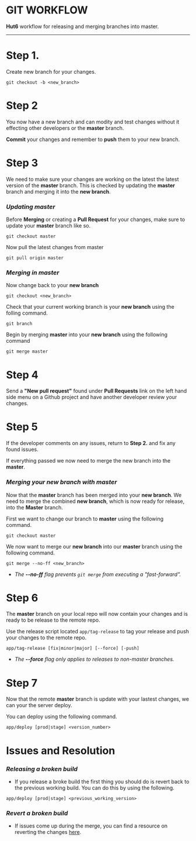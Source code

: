 # GIT WORKFLOW

**Hut6** workflow for releasing and merging branches into master.

---

# Step 1.

Create new branch for your changes.

	git checkout -b <new_branch>
    
# Step 2

You now have a new branch and can modity and test changes without it effecting other developers or the **master** branch.

**Commit** your changes and remember to **push** them to your new branch.

# Step 3

We need to make sure your changes are working on the latest the latest version of the **master** branch. This is checked by updating the **master** branch and merging it into the **new branch**.

### *Updating master*

Before **Merging** or creating a **Pull Request** for your changes, make sure to update your **master** branch like so.

	git checkout master
	
Now pull the latest changes from master

	git pull origin master


### *Merging in master*

Now change back to your **new branch**

	git checkout <new_branch>

Check that your current working branch is your **new branch** using the folling command.

	git branch

Begin by merging **master** into your **new branch** using the following command

	git merge master

# Step 4

Send a **"New pull request"** found under **Pull Requests** link on the left hand side menu on a Github project and have another developer review your changes.

# Step 5

If the developer comments on any issues, return to **Step 2.** and fix any found issues.

If everything passed we now need to merge the new branch into the **master**.

### *Merging your new branch with master*

Now that the **master** branch has been merged into your **new branch**. We need to merge the combined **new branch**, which is now ready for release, into the **Master** branch.

First we want to change our branch to **master** using the following command.

	git checkout master
	
We now want to merge our **new branch** into our **master** branch using the following command.

	git merge --no-ff <new_branch>
	
* *The **--no-ff** flag prevents `git merge` from executing a "fast-forward".*

# Step 6

The **master** branch on your local repo will now contain your changes and is ready to be release to the remote repo.

Use the release script located `app/tag-release` to tag your release and push your changes to the remote repo.	

    app/tag-release [fix|minor|major] [--force] [-push]
    
* *The **--force** flag only applies to releases to non-master branches.*

# Step 7

Now that the remote **master** branch is update with your lastest changes, we can your the server deploy.

You can deploy using the following command.

	app/deploy [prod|stage] <version_number>
	
# Issues and Resolution 

### *Releasing a broken build*
* If you release a broke build the first thing you should do is revert back to the previous working build. You can do this by using the following.

`app/deploy [prod|stage] <previous_working_version>`

### *Revert a broken build*
* If issues come up during the merge, you can find a resource on reverting the changes [here](http://git-scm.com/blog/2010/03/02/undoing-merges.html).